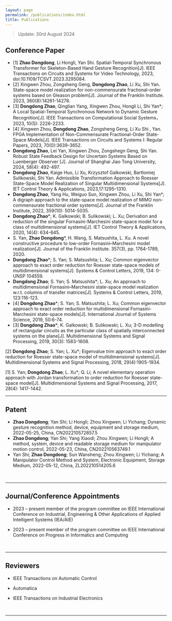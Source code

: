 ```yaml
---
layout: page
permalink: /publications/index.html
title: Publications
---
```


> Update: 30rd August 2024
>


## Conference Paper

- [1] **Zhao Dongdong**, Li Hongli, Yan Shi. Spatial-Temporal Synchronous Transformer for Skeleton-Based Hand Gesture Recognition[J]. IEEE Transactions on Circuits and Systems for Video Technology, 2023, doi:10.1109/TCSVT.2023.3295084.
- [2] Xingwen Zhou, Zongsheng Geng, **Dongdong Zhao**, Li Xu, Shi Yan. State-space model realization for non-commensurate fractional-order systems based on Gleason problem[J]. Journal of the Franklin Institute. 2023, 360(8):14261-14278.
- [3] **Dongdong Zhao**, Qinglian Yang, Xingwen Zhou, Hongli Li, Shi Yan*; A Local Spatial-Temporal Synchronous Network to Dynamic Gesture Recognition[J]. IEEE Transactions on Computational Social Systems，2023, 10(5): 2226-2233.
- [4] Xingwen Zhou, **Dongdong Zhao**, Zongsheng Geng, Li Xu Shi , Yan. FPGA Implementation of Non-Commensurate Fractional-Order State-Space Models[J]. IEEE Transactions on Circuits and Systems I: Regular Papers, 2023, 70(0):3639-3652.
- **Dongdong Zhao**, Lei Yan, Xingwen Zhou, Zongshegn Geng, Shi Yan. Robust State Feedback Design for Uncertain Systems Based on Luenberger Observer [J]. Journal of Shanghai Jiao Tong University, 2024, 58(4): 492-497.
- **Dongdong Zhao**, Kaige Huo, Li Xu, Krzysztof Galkowski, Bartlomiej Sulikowski, Shi Yan. Admissible Transformation Approach to Roesser State-Space Model Realization of Singular Multidimensional Systems[J]. IET Control Theory & Applications, 2023,17:1295–1310.
- **Dongdong Zhao**, Yang Hu, Weiguo Sun, Xingwen Zhou, Li Xu, Shi Yan*; A digraph approach to the state-space model realization of MIMO non-commensurate fractional order systems[J]. Journal of the Franklin Institute, 2022, 359(10): 5014-5035.
- **Dongdong Zhao***; K. Galkowski; B. Sulikowski; L. Xu; Derivation and reduction of the singular Fornasini-Marchesini state-space model for a class of multidimensional systems[J]. IET Control Theory & Applications, 2020, 14(4): 634-645.
- S. Yan, **Zhao Dongdong***, H. Wang, S. Matsushita, L. Xu. A novel constructive procedure to low-order Fornasini–Marchesini model realization[J]. Journal of the Franklin institute. 357(3), pp. 1764-1789, 2020.
- **Dongdong Zhao***; S. Yan; S. Matsushita; L. Xu; Common eigenvector approach to exact order reduction for Roesser state-space models of multidimensional systems[J]. Systems & Control Letters, 2019, 134: 0-UNSP 104559.
- **Dongdong Zhao**; S. Yan; S. Matsushita*; L. Xu; An approach to multidimensional Fornasini–Marchesini state-space model realization w.r.t. columns of transfer matrices[J]. Systems & Control Letters, 2019, 123:116-123.
- [4] **Dongdong Zhao***; S. Yan; S. Matsushita; L. Xu; Common eigenvector approach to exact order reduction for multidimensional Fornasini-Marchesini state-space models[J]. International Journal of Systems Science, 2019, 50:6-74.
- [3] **Dongdong Zhao***; K. Galkowski; B. Sulikowski; L. Xu; 3-D modelling of rectangular circuits as the particular class of spatially interconnected systems on the plane[J]. Multidimensional Systems and Signal Processing, 2019, 30(3): 1583-1608.

 [2] **Dongdong Zhao**; S. Yan; L. Xu*; Eigenvalue trim approach to exact order reduction for Roesser state-space model of multidimensional systems[J]. Multidimensional Systems and Signal Processing, 2018, 29(4):1905-1934.

 [1] S. Yan; **Dongdong Zhao**; L. Xu*; Q. Li; A novel elementary operation approach with Jordan transformation to order reduction for Roesser state-space model[J]. Multidimensional Systems and Signal Processing, 2017, 28(4): 1417-1442.
  <br>

---

## Patent

- **Zhao Dongdong**; Yan Shi; Li Hongli; Zhou Xingwen; Li Yichang; Dynamic gesture recognition method, device, equipment and storage medium, 2022-05-25, China, CN202210572857.5
-  **Zhao Dongdong**; Yan Shi; Yang Xiaodi; Zhou Xingwen; Li Hongli; A method, system, device and readable storage medium for manipulator motion control, 2022-05-23, China, CN202210563749.1
-  Yan Shi; **Zhao Dongdong**; Sun Wansheng; Zhou Xingwen; Li Yichang; A Manipulator Control Method and System, Electronic Equipment, Storage Medium, 2022-05-12, China, ZL202210514205.6

  <br>

---
## Journal/Conference Appointments

- 2023 – present member of the program committee on IEEE International Conference on Industrial, Engineering & Other Applications of Applied Intelligent Systems (IEA/AIE)  
- 2023 – present member of the program committee on IEEE International Conference on Progress in Informatics and Computing

  <br>

---

## Reviewers

- IEEE Transactions on Automatic Control
- Automatica
- IEEE Transactions on Industrial Electronics

  <br>

---
